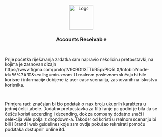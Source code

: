 <!-- PROJECT LOGO -->
<br />
<p align="center">
  <a href="https://www.infobip.com">
    <img src="https://upload.wikimedia.org/wikipedia/commons/4/45/Infobip.svg" alt="Logo" width="80" height="80">
  </a>

  <h3 align="center">Accounts Receivable</h3>
  <br />
  <p align="left">
    Prije početka riješavanja zadatka sam napravio nekolicinu pretpostavki, na kojima je zasnovan dizajn https://www.figma.com/proto/tV9C9GtI3TTbR5pkPIQ5LG/Infobip?node-id=56%3A30&scaling=min-zoom. U realnom poslovnom slučaju bi bile korisne i informacije dobijene iz user case scenarija, zasnovanih na iskustvu korisnika.
  </p>
  <br />
  <p align="left">
  Primjera radi: značajan bi bio podatak o max broju ukupnih karaktera u jednoj ćeliji tabele. Dodatno pretpostavka za filtriranje po godini je bila da se češće koristi accending i decending, dok za company dodatno znači i selekcija više polja iz dropdown-a. Također od koristi u realnom scenariju bi bili i Brand i web guidelines koje sam ovdje pokušao rekreirati pomoću podataka dostupnih online itd.
    </p>
</p>

